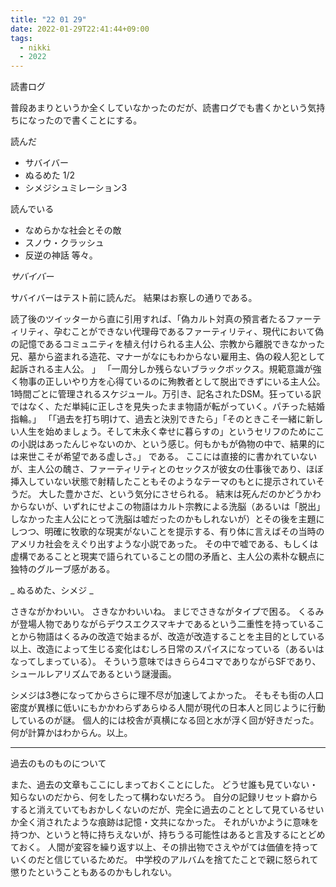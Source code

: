 ```yaml
---
title: "22 01 29"
date: 2022-01-29T22:41:44+09:00
tags:
  - nikki
  - 2022
---
```


読書ログ

普段あまりというか全くしていなかったのだが、読書ログでも書くかという気持ちになったので書くことにする。

読んだ
 - サバイバー
 - ぬるめた 1/2
 - シメジシュミレーション3

読んでいる
 - なめらかな社会とその敵
 - スノウ・クラッシュ
 - 反逆の神話
    等々。 

_サバイバー_

サバイバーはテスト前に読んだ。
結果はお察しの通りである。

読了後のツイッターから直に引用すれば、「偽カルト対真の預言者たるファーティリティ、孕むことができない代理母であるファーティリティ、現代において偽の記憶であるコミュニティを植え付けられる主人公、宗教から離脱できなかった兄、墓から盗まれる造花、マナーがなにもわからない雇用主、偽の殺人犯として起訴される主人公。
」
「一周分しか残らないブラックボックス。規範意識が強く物事の正しいやり方を心得ているのに殉教者として脱出できずにいる主人公。1時間ごとに管理されるスケジュール。万引き、記名されたDSM。狂っている訳ではなく、ただ単純に正しさを見失ったまま物語が転がっていく。パチった結婚指輪。」
「「過去を打ち明けて、過去と決別できたら」「そのときこそ一緒に新しい人生を始めましょう。そして末永く幸せに暮らすの」というセリフのためにこの小説はあったんじゃないのか、という感じ。何もかもが偽物の中で、結果的には来世こそが希望である虚しさ。」
である。
ここには直接的に書かれていないが、主人公の醜さ、ファーティリティとのセックスが彼女の仕事後であり、ほぼ挿入していない状態で射精したこともそのようなテーマのもとに提示されていそうだ。
大した豊かさだ、という気分にさせられる。
結末は死んだのかどうかわからないが、いずれにせよこの物語はカルト宗教による洗脳（あるいは「脱出」しなかった主人公にとって洗脳は嘘だったのかもしれないが）とその後を主題にしつつ、明確に牧歌的な現実がないことを提示する、有り体に言えばその当時のアメリカ社会をえぐり出すような小説であった。
その中で嘘である、もしくは虚構であることと現実で語られていることの間の矛盾と、主人公の素朴な観点に独特のグルーブ感がある。

_ ぬるめた、シメジ _

さきながかわいい。
さきなかわいいね。
まじでさきながタイプで困る。
くるみが登場人物でありながらデウスエクスマキナであるという二重性を持っていることから物語はくるみの改造で始まるが、改造が改造することを主目的としている以上、改造によって生じる変化はむしろ日常のスパイスになっている（あるいはなってしまっている）。
そういう意味ではきらら4コマでありながらSFであり、シュールレアリズムであるという謎漫画。

シメジは3巻になってからさらに理不尽が加速してよかった。
そもそも街の人口密度が異様に低いにもかかわらずあらゆる人間が現代の日本人と同じように行動しているのが謎。
個人的には校舎が真横になる回と水が浮く回が好きだった。
何が計算かはわからん。以上。

---

過去のものものについて

また、過去の文章もここにしまっておくことにした。
どうせ誰も見ていない・知らないのだから、何をしたって構わないだろう。
自分の記録リセット癖からすると消えていてもおかしくないのだが、完全に過去のこととして見ているせいか全く消されたような痕跡は記憶・文共になかった。
それがいかように意味を持つか、というと特に持ちえないが、持ちうる可能性はあると言及するにとどめておく。
人間が変容を繰り返す以上、その排出物でさえやがては価値を持っていくのだと信じているためだ。
中学校のアルバムを捨てたことで親に怒られて懲りたということもあるのかもしれない。
